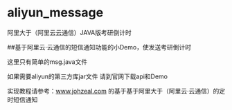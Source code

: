 # aliyun_message
阿里大于（阿里云云通信）JAVA版考研倒计时

##基于阿里云·云通信的短信通知功能的小Demo，使发送考研倒计时

这里只有简单的msg.java文件

如果需要aliyun的第三方库jar文件 请到官网下载api和Demo

实现教程请参考：www.johzeal.com 的基于基于阿里大于（阿里云·云通信）的定时短信通知
